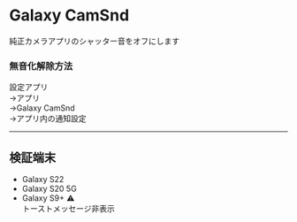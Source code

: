 # Galaxy CamSnd

純正カメラアプリのシャッター音をオフにします

### 無音化解除方法
設定アプリ  
→アプリ  
→Galaxy CamSnd  
→アプリ内の通知設定  

---

## 検証端末
- Galaxy S22
- Galaxy S20 5G
- Galaxy S9+ :warning:  
  トーストメッセージ非表示
<!--
- Galaxy S8
-->
